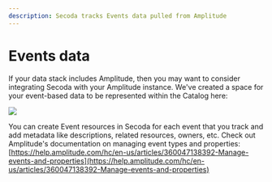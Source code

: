 ```yaml
---
description: Secoda tracks Events data pulled from Amplitude
---
```


# Events data

If your data stack includes Amplitude, then you may want to consider integrating Secoda with your Amplitude instance. We've created a space for your event-based data to be represented within the Catalog here:

![](https://secoda-public-media-assets.s3.amazonaws.com/0af609ea-f1f3-4ec5-b833-fc05869217b2.png)

You can create Event resources in Secoda for each event that you track and add metadata like descriptions, related resources, owners, etc. Check out Amplitude's documentation on managing event types and properties: [https://help.amplitude.com/hc/en-us/articles/360047138392-Manage-events-and-properties](https://help.amplitude.com/hc/en-us/articles/360047138392-Manage-events-and-properties)
